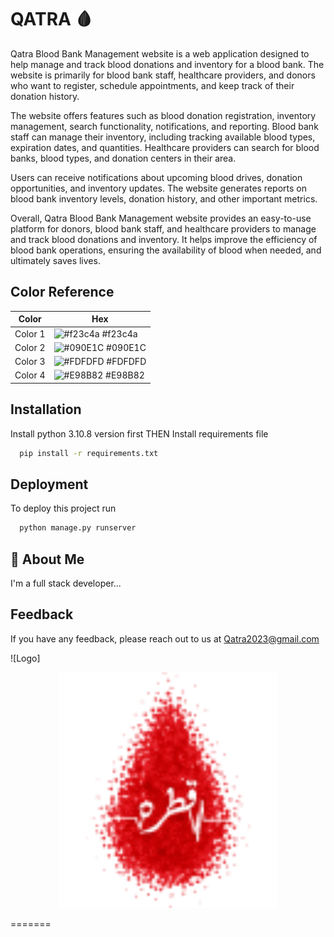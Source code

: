 # QATRA 🩸

Qatra Blood Bank Management website is a web application designed to help manage and track blood donations and inventory for a blood bank. The website is primarily for blood bank staff, healthcare providers, and donors who want to register, schedule appointments, and keep track of their donation history.

The website offers features such as blood donation registration, inventory management, search functionality, notifications, and reporting. Blood bank staff can manage their inventory, including tracking available blood types, expiration dates, and quantities. Healthcare providers can search for blood banks, blood types, and donation centers in their area.

Users can receive notifications about upcoming blood drives, donation opportunities, and inventory updates. The website generates reports on blood bank inventory levels, donation history, and other important metrics.

Overall, Qatra Blood Bank Management website provides an easy-to-use platform for donors, blood bank staff, and healthcare providers to manage and track blood donations and inventory. It helps improve the efficiency of blood bank operations, ensuring the availability of blood when needed, and ultimately saves lives.

## Color Reference

| Color             | Hex                                                                |
| ----------------- | ------------------------------------------------------------------ |
|  Color 1| ![#f23c4a](https://via.placeholder.com/10/f23c4a?text=+) #f23c4a |
|  Color 2| ![#090E1C](https://via.placeholder.com/10/090E1C?text=+) #090E1C |
|  Color 3| ![#FDFDFD](https://via.placeholder.com/10/FDFDFD?text=+) #FDFDFD |
|  Color 4| ![#E98B82](https://via.placeholder.com/10/E98B82?text=+) #E98B82 |


## Installation

Install python 3.10.8 version first
        THEN
Install  requirements file    

```bash
  pip install -r requirements.txt
```
    
## Deployment

To deploy this project run

```bash
  python manage.py runserver
```


## 🚀 About Me
I'm a full stack developer...


## Feedback

If you have any feedback, please reach out to us at Qatra2023@gmail.com


![Logo]

<p align="center">
  <img src="static/images/logo.png" width="350" title="hover text">
<!--   <img src="your_relative_path_here_number_2_large_name" width="350" alt="accessibility text"> -->
</p>
=======